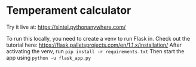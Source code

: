 # Temperament calculator

Try it live at: https://sintel.pythonanywhere.com/



To run this locally, you need to create a venv to run Flask in.
Check out the tutorial here: https://flask.palletsprojects.com/en/1.1.x/installation/
After activating the venv, run `pip install -r requirements.txt`
Then start the app using `python -u flask_app.py`